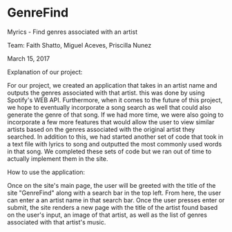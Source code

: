 # GenreFind

Myrics - Find genres associated with an artist

Team: Faith Shatto, Miguel Aceves, Priscilla Nunez

March 15, 2017

Explanation of our project:

For our project, we created an application that takes in an artist name and outputs the genres associated with that artist. this was done by using Spotify's WEB API. Furthermore, when it comes to the future of this project, we hope to eventually incorporate a song search as well that could also generate the genre of that song. If we had more time, we were also going to incorporate a few more features that would allow the user to view similar artists based on the genres associated with the original artist they searched. In addition to this, we had started another set of code that took in a text file with lyrics to song and outputted the most commonly used words in that song. We completed these sets of code but we ran out of time to actually implement them in the site.

How to use the application:

Once on the site's main page, the user will be greeted with the title of the site "GenreFind" along with a search bar in the top left. From here, the user can enter a an artist name in that search bar. Once the user presses enter or submit, the site renders a new page with the title of the artist found based on the user's input, an image of that artist, as well as the list of genres associated with that artist's music.
